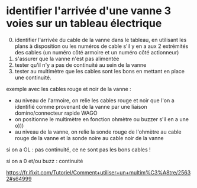 # identifier l'arrivée d'une vanne 3 voies sur un tableau électrique

0) identifier l'arrivée du cable de la vanne dans le tableau, en utilisant les plans à disposition ou les numéros de cable s'il y en a aux 2 extrémités des cables (un numéro côté armoire et un numéro côté actionneur)
1) s'assurer que la vanne n'est pas alimentée
2) tester qu'il n'y a pas de continuité au sein de la vanne
3) tester au multimètre que les cables sont les bons en mettant en place une continuité.

exemple avec les cables rouge et noir de la vanne :

- au niveau de l'armoire, on relie les cables rouge et noir que l'on a identifié comme provenant de la vanne par une liaison domino/connecteur rapide WAGO
- on positionne le multimètre en fonction ohmètre ou buzzer s'il en a une o)))
- au niveau de la vanne, on relie la sonde rouge de l'ohmètre au cable rouge de la vanne et la sonde noire au cable noir de la vanne

si on a OL : pas continuité, ce ne sont pas les bons cables !

si on a 0 et/ou buzz : continuité

https://fr.ifixit.com/Tutoriel/Comment+utiliser+un+multim%C3%A8tre/25632#s64999
